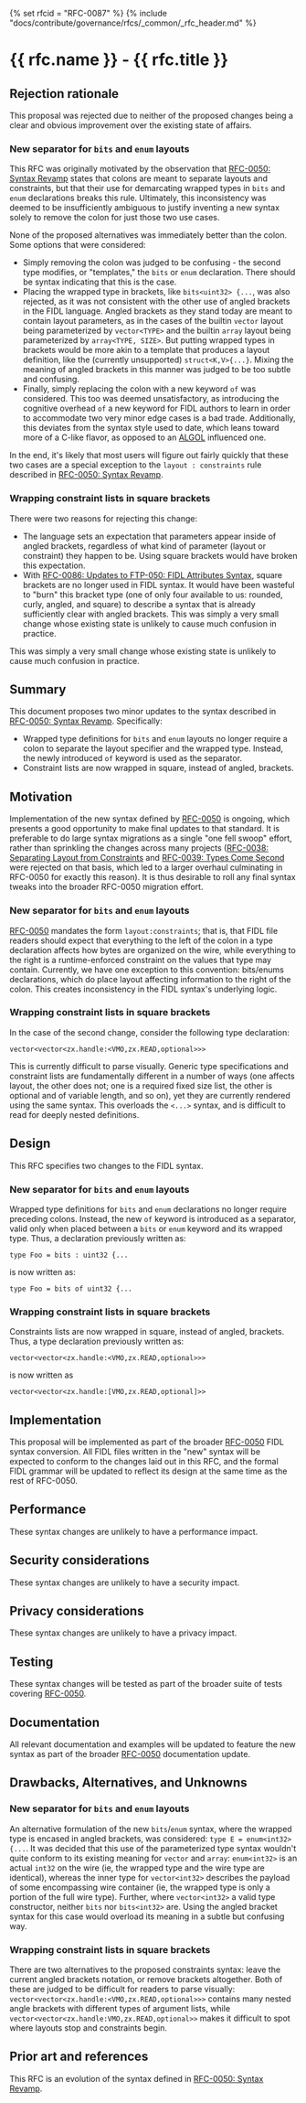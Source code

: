 {% set rfcid = "RFC-0087" %}
{% include "docs/contribute/governance/rfcs/_common/_rfc_header.md" %}
# {{ rfc.name }} - {{ rfc.title }}
<!-- *** DO NOT EDIT ABOVE THIS LINE -->

## Rejection rationale

This proposal was rejected due to neither of the proposed changes being a clear
and obvious improvement over the existing state of affairs.

### New separator for `bits` and `enum` layouts

This RFC was originally motivated by the observation that [RFC-0050: Syntax
Revamp][rfc-0050] states that colons are meant to separate layouts and
constraints, but that their use for demarcating wrapped types in `bits` and
`enum` declarations breaks this rule. Ultimately, this inconsistency was deemed
to be insufficiently ambiguous to justify inventing a new syntax solely to
remove the colon for just those two use cases.

None of the proposed alternatives was immediately better than the colon. Some
options that were considered:

*   Simply removing the colon was judged to be confusing - the second type
    modifies, or "templates," the `bits` or `enum` declaration. There should be
    syntax indicating that this is the case.
*   Placing the wrapped type in brackets, like `bits<uint32> {...`, was also
    rejected, as it was not consistent with the other use of angled brackets in
    the FIDL language. Angled brackets as they stand today are meant to contain
    layout parameters, as in the cases of the builtin `vector` layout being
    parameterized by `vector<TYPE>` and the builtin `array` layout being
    parameterized by `array<TYPE, SIZE>`. But putting wrapped types in brackets
    would be more akin to a template that produces a layout definition, like the
    (currently unsupported) `struct<K,V>{...}`. Mixing the meaning of angled
    brackets in this manner was judged to be too subtle and confusing.
*   Finally, simply replacing the colon with a new keyword `of` was considered.
    This too was deemed unsatisfactory, as introducing the cognitive overhead
    `of` a new keyword for FIDL authors to learn in order to accommodate two
    very minor edge cases is a bad trade. Additionally, this deviates from the
    syntax style used to date, which leans toward more of a C-like flavor, as
    opposed to an [ALGOL][algol-wiki] influenced one.

In the end, it's likely that most users will figure out fairly quickly that
these two cases are a special exception to the `layout : constraints` rule
described in [RFC-0050: Syntax Revamp][rfc-0050].

### Wrapping constraint lists in square brackets

There were two reasons for rejecting this change:

*   The language sets an expectation that parameters appear inside of angled
    brackets, regardless of what kind of parameter (layout or constraint) they
    happen to be. Using square brackets would have broken this expectation.
*   With [RFC-0086: Updates to FTP-050: FIDL Attributes Syntax][rfc-0086],
    square brackets are no longer used in FIDL syntax. It would have been
    wasteful to "burn" this bracket type (one of only four available to us:
    rounded, curly, angled, and square) to describe a syntax that is already
    sufficiently clear with angled brackets. This was simply a very small change
    whose existing state is unlikely to cause much confusion in practice.

This was simply a very small change whose existing state is unlikely to cause
much confusion in practice.

## Summary

This document proposes two minor updates to the syntax described in
[RFC-0050: Syntax Revamp][rfc-0050]. Specifically:

*   Wrapped type definitions for `bits` and `enum` layouts no longer require
    a colon to separate the layout specifier and the wrapped type. Instead, the
    newly introduced `of` keyword is used as the separator.
*   Constraint lists are now wrapped in square, instead of angled, brackets.

## Motivation

Implementation of the new syntax defined by [RFC-0050][rfc-0050] is ongoing,
which presents a good opportunity to make final updates to that standard. It is
preferable to do large syntax migrations as a single "one fell swoop" effort,
rather than sprinkling the changes across many projects ([RFC-0038: Separating
Layout from Constraints][rfc-0038] and [RFC-0039: Types Come Second][rfc-0039]
were rejected on that basis, which led to a larger overhaul culminating in
RFC-0050 for exactly this reason). It is thus desirable to roll any final syntax
tweaks into the broader RFC-0050 migration effort.

### New separator for `bits` and `enum` layouts

[RFC-0050][rfc-0050] mandates the form `layout:constraints`; that is, that FIDL
file readers should expect that everything to the left of the colon in a type
declaration affects how bytes are organized on the wire, while everything to the
right is a runtime-enforced constraint on the values that type may contain.
Currently, we have one exception to this convention: bits/enums declarations,
which do place layout affecting information to the right of the colon. This
creates inconsistency in the FIDL syntax's underlying logic.

### Wrapping constraint lists in square brackets

In the case of the second change, consider the following type declaration:

```
vector<vector<zx.handle:<VMO,zx.READ,optional>>>
```

This is currently difficult to parse visually. Generic type specifications and
constraint lists are fundamentally different in a number of ways (one affects
layout, the other does not; one is a required fixed size list, the other is
optional and of variable length, and so on), yet they are currently rendered
using the same syntax. This overloads the `<...>` syntax, and is difficult to
read for deeply nested definitions.

## Design

This RFC specifies two changes to the FIDL syntax.

### New separator for `bits` and `enum` layouts

Wrapped type definitions for `bits` and `enum` declarations no longer require
preceding colons. Instead, the new `of` keyword is introduced as a separator,
valid only when placed between a `bits` or `enum` keyword and its wrapped type.
Thus, a declaration previously written as:

```type Foo = bits : uint32 {...```

is now written as:

```type Foo = bits of uint32 {...```

### Wrapping constraint lists in square brackets

Constraints lists are now wrapped in square, instead of angled, brackets. Thus,
a type declaration previously written as:

```vector<vector<zx.handle:<VMO,zx.READ,optional>>>```

is now written as

```vector<vector<zx.handle:[VMO,zx.READ,optional]>>```

## Implementation

This proposal will be implemented as part of the broader [RFC-0050][rfc-0050]
FIDL syntax conversion. All FIDL files written in the "new" syntax will be
expected to conform to the changes laid out in this RFC, and the formal FIDL
grammar will be updated to reflect its design at the same time as the rest of
RFC-0050.

## Performance

These syntax changes are unlikely to have a performance impact.

## Security considerations

These syntax changes are unlikely to have a security impact.

## Privacy considerations

These syntax changes are unlikely to have a privacy impact.

## Testing

These syntax changes will be tested as part of the broader suite of tests
covering [RFC-0050][rfc-0050].

## Documentation

All relevant documentation and examples will be updated to feature the new
syntax as part of the broader [RFC-0050][rfc-0050] documentation update.

## Drawbacks, Alternatives, and Unknowns

### New separator for `bits` and `enum` layouts

An alternative formulation of the new `bits`/`enum` syntax, where the wrapped
type is encased in angled brackets, was considered: `type E = enum<int32> {...`.
It was decided that this use of the parameterized type syntax wouldn't quite
conform to its existing meaning for `vector` and `array`: `enum<int32>` is an
actual `int32` on the wire (ie, the wrapped type and the wire type are
identical), whereas the inner type for `vector<int32>` describes the payload of
some encompassing wire container (ie, the wrapped type is only a portion of the
full wire type). Further, where `vector<int32>` a valid type constructor,
neither `bits` nor `bits<int32>` are. Using the angled bracket syntax for this
case would overload its meaning in a subtle but confusing way.

### Wrapping constraint lists in square brackets

There are two alternatives to the proposed constraints syntax: leave the current
angled brackets notation, or remove brackets altogether. Both of these are
judged to be difficult for readers to parse visually:
`vector<vector<zx.handle:<VMO,zx.READ,optional>>>` contains many nested angle
brackets with different types of argument lists, while
`vector<vector<zx.handle:VMO,zx.READ,optional>>` makes it difficult to spot
where layouts stop and constraints begin.

## Prior art and references

This RFC is an evolution of the syntax defined in [RFC-0050: Syntax
Revamp][rfc-0050].

[algol-wiki]: https://en.wikipedia.org/wiki/ALGOL
[fidl-versioning]: /docs/contribute/governance/rfcs/0083_fidl_versioning.md
[rfc-0038]: /docs/contribute/governance/rfcs/0038_seperating_layout_from_constraints.md
[rfc-0039]: /docs/contribute/governance/rfcs/0039_types_come_second.md
[rfc-0050]: /docs/contribute/governance/rfcs/0050_syntax_revamp.md
[rfc-0086]: /docs/contribute/governance/rfcs/0086_rfc_0050_attributes.md

